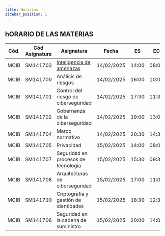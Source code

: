 ```yaml
---
title: Horarios
sidebar_position: 1
---
```


## hORARIO DE LAS MATERIAS

| Cód. | Cód Asignatura | Asignatura                                                     | Fecha      | ES    | EC    |
| ---- | -------------- | -------------------------------------------------------------- | ---------- | ----- | ----- |
| MCIB | SM141703       | [Inteligencia de amenazas](../inteligencia-amenazas/intro.mdx) | 14/02/2025 | 14:00 | 08:00 |
| MCIB | SM141700       | Análisis de riesgos                                            | 14/02/2025 | 16:00 | 10:00 |
| MCIB | SM141701       | Control del riesgo de ciberseguridad                           | 14/02/2025 | 17:30 | 11:30 |
| MCIB | SM141702       | Gobernanza de la ciberseguridad                                | 14/02/2025 | 19:00 | 13:00 |
| MCIB | SM141704       | Marco normativo                                                | 14/02/2025 | 20:30 | 14:30 |
| MCIB | SM141705       | Privacidad                                                     | 15/02/2025 | 14:00 | 08:00 |
| MCIB | SM141707       | Seguridad en procesos de tecnología                            | 15/02/2025 | 15:30 | 09:30 |
| MCIB | SM141708       | Arquitecturas de ciberseguridad                                | 15/02/2025 | 17:00 | 11:00 |
| MCIB | SM141710       | Criptografía y gestión de identidades                          | 15/02/2025 | 18:30 | 12:30 |
| MCIB | SM141706       | Seguridad en la cadena de suministro                           | 15/02/2025 | 20:00 | 14:00 |
